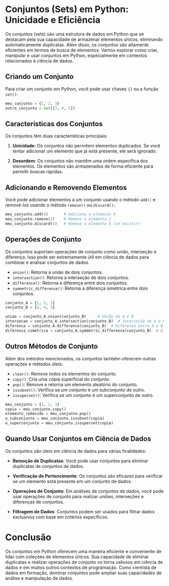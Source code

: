 # **Conjuntos (Sets) em Python: Unicidade e Eficiência**

Os conjuntos (sets) são uma estrutura de dados em Python que se destacam pela sua capacidade de armazenar elementos únicos, eliminando automaticamente duplicatas. Além disso, os conjuntos são altamente eficientes em termos de busca de elementos. Vamos explorar como criar, manipular e usar conjuntos em Python, especialmente em contextos relacionados à ciência de dados.

## **Criando um Conjunto**

Para criar um conjunto em Python, você pode usar chaves `{}` ou a função `set()`:

```python
meu_conjunto = {1, 2, 3}
outro_conjunto = set([3, 4, 5])
```

## **Características dos Conjuntos**

Os conjuntos têm duas características principais:

1. **Unicidade**: Os conjuntos não permitem elementos duplicados. Se você tentar adicionar um elemento que já está presente, ele será ignorado.

2. **Desordem**: Os conjuntos não mantêm uma ordem específica dos elementos. Os elementos são armazenados de forma eficiente para permitir buscas rápidas.

## **Adicionando e Removendo Elementos**

Você pode adicionar elementos a um conjunto usando o método `add()` e removê-los usando o método `remove()` ou `discard()`:

```python
meu_conjunto.add(4)       # Adiciona o elemento 4
meu_conjunto.remove(2)    # Remove o elemento 2
meu_conjunto.discard(5)   # Remove o elemento 5 (se existir)
```

## **Operações de Conjunto**

Os conjuntos suportam operações de conjunto como união, interseção e diferença. Isso pode ser extremamente útil em ciência de dados para combinar e analisar conjuntos de dados.

- `union()`: Retorna a união de dois conjuntos.
- `intersection()`: Retorna a interseção de dois conjuntos.
- `difference()`: Retorna a diferença entre dois conjuntos.
- `symmetric_difference()`: Retorna a diferença simétrica entre dois conjuntos.

```python
conjunto_A = {1, 2, 3}
conjunto_B = {3, 4, 5}

uniao = conjunto_A.union(conjunto_B)     # União de A e B
intersecao = conjunto_A.intersection(conjunto_B)  # Interseção de A e B
diferenca = conjunto_A.difference(conjunto_B)  # Diferença entre A e B
diferenca_simetrica = conjunto_A.symmetric_difference(conjunto_B)  # Diferença simétrica entre A e B
```

## **Outros Métodos de Conjunto**

Além dos métodos mencionados, os conjuntos também oferecem outras operações e métodos úteis:

- `clear()`: Remove todos os elementos do conjunto.
- `copy()`: Cria uma cópia superficial do conjunto.
- `pop()`: Remove e retorna um elemento aleatório do conjunto.
- `issubset()`: Verifica se um conjunto é um subconjunto de outro.
- `issuperset()`: Verifica se um conjunto é um superconjunto de outro.

```python
meu_conjunto = {1, 2, 3}
copia = meu_conjunto.copy()
elemento_removido = meu_conjunto.pop()
e_subconjunto = meu_conjunto.issubset(copia)
e_superconjunto = meu_conjunto.issuperset(copia)
```

## **Quando Usar Conjuntos em Ciência de Dados**

Os conjuntos são úteis em ciência de dados para várias finalidades:

- **Remoção de Duplicatas**: Você pode usar conjuntos para eliminar duplicatas de conjuntos de dados.

- **Verificação de Pertencimento**: Os conjuntos são eficazes para verificar se um elemento está presente em um conjunto de dados.

- **Operações de Conjunto**: Em análises de conjuntos de dados, você pode usar operações de conjunto para realizar uniões, interseções e diferenças de conjuntos.

- **Filtragem de Dados**: Conjuntos podem ser usados para filtrar dados exclusivos com base em critérios específicos.

# **Conclusão**

Os conjuntos em Python oferecem uma maneira eficiente e conveniente de lidar com coleções de elementos únicos. Sua capacidade de eliminar duplicatas e realizar operações de conjunto os torna valiosos em ciência de dados e em muitos outros contextos de programação. Como cientista de dados em formação, dominar conjuntos pode ampliar suas capacidades de análise e manipulação de dados.
